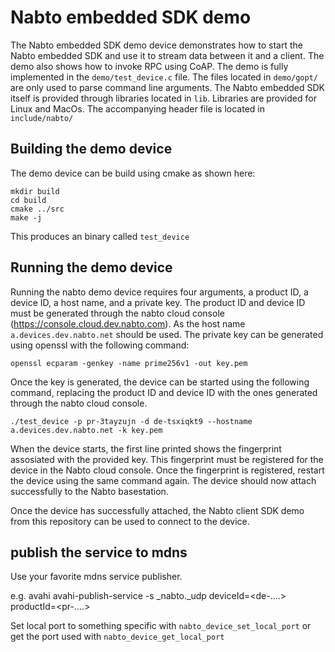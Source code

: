 # Nabto embedded SDK demo
The Nabto embedded SDK demo device demonstrates how to start the Nabto
embedded SDK and use it to stream data between it and a client. The
demo also shows how to invoke RPC using CoAP. The demo is fully
implemented in the `demo/test_device.c` file. The files located in
`demo/gopt/` are only used to parse command line arguments. The Nabto
embedded SDK itself is provided through libraries located in
`lib`. Libraries are provided for Linux and MacOs. The accompanying
header file is located in `include/nabto/`

## Building the demo device
The demo device can be build using cmake as shown here:

```
mkdir build
cd build
cmake ../src
make -j
```

This produces an binary called `test_device`

## Running the demo device
Running the nabto demo device requires four arguments, a product ID, a
device ID, a host name, and a private key. The product ID and device
ID must be generated through the nabto cloud console
(https://console.cloud.dev.nabto.com). As the host name
`a.devices.dev.nabto.net` should be used. The private key can be
generated using openssl with the following command:

```
openssl ecparam -genkey -name prime256v1 -out key.pem
```

Once the key is generated, the device can be started using the
following command, replacing the product ID and device ID with the
ones generated through the nabto cloud console.

```
./test_device -p pr-3tayzujn -d de-tsxiqkt9 --hostname a.devices.dev.nabto.net -k key.pem
```

When the device starts, the first line printed shows the fingerprint
assosiated with the provided key. This fingerprint must be registered
for the device in the Nabto cloud console. Once the fingerprint is
registered, restart the device using the same command again. The
device should now attach successfully to the Nabto basestation.

Once the device has successfully attached, the Nabto client SDK demo
from this repository can be used to connect to the device.

## publish the service to mdns

Use your favorite mdns service publisher.

e.g. avahi
avahi-publish-service -s <hostname> _nabto._udp <port> deviceId=<de-....> productId=<pr-....>

Set local port to something specific with `nabto_device_set_local_port` or get the port used with `nabto_device_get_local_port`
